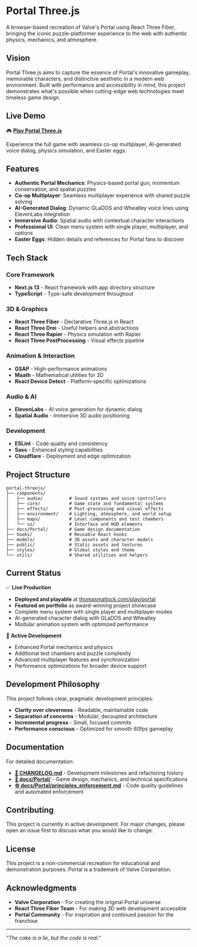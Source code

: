 # Portal Three.js

A browser-based recreation of Valve's Portal using React Three Fiber, bringing the iconic puzzle-platformer experience to the web with authentic physics, mechanics, and atmosphere.

## Vision

Portal Three.js aims to capture the essence of Portal's innovative gameplay, memorable characters, and distinctive aesthetic in a modern web environment. Built with performance and accessibility in mind, this project demonstrates what's possible when cutting-edge web technologies meet timeless game design.

## Live Demo

🎮 **[Play Portal Three.js](https://thomasmatlock.com/play/portal)**

Experience the full game with seamless co-op multiplayer, AI-generated voice dialog, physics simulation, and Easter eggs.

## Features

-   **Authentic Portal Mechanics**: Physics-based portal gun, momentum conservation, and spatial puzzles
-   **Co-op Multiplayer**: Seamless multiplayer experience with shared puzzle solving
-   **AI-Generated Dialog**: Dynamic GLaDOS and Wheatley voice lines using ElevenLabs integration
-   **Immersive Audio**: Spatial audio with contextual character interactions
-   **Professional UI**: Clean menu system with single player, multiplayer, and options
-   **Easter Eggs**: Hidden details and references for Portal fans to discover

## Tech Stack

### Core Framework

-   **Next.js 13** - React framework with app directory structure
-   **TypeScript** - Type-safe development throughout

### 3D & Graphics

-   **React Three Fiber** - Declarative Three.js in React
-   **React Three Drei** - Useful helpers and abstractions
-   **React Three Rapier** - Physics simulation with Rapier
-   **React Three PostProcessing** - Visual effects pipeline

### Animation & Interaction

-   **GSAP** - High-performance animations
-   **Maath** - Mathematical utilities for 3D
-   **React Device Detect** - Platform-specific optimizations

### Audio & AI

-   **ElevenLabs** - AI voice generation for dynamic dialog
-   **Spatial Audio** - Immersive 3D audio positioning

### Development

-   **ESLint** - Code quality and consistency
-   **Sass** - Enhanced styling capabilities
-   **Cloudflare** - Deployment and edge optimization

## Project Structure

```
portal-threejs/
├── components/
│   ├── audio/          # Sound systems and voice controllers
│   ├── core/           # Game state and fundamental systems
│   ├── effects/        # Post-processing and visual effects
│   ├── environment/    # Lighting, atmosphere, and world setup
│   ├── maps/           # Level components and test chambers
│   └── ui/             # Interface and HUD elements
├── docs/Portal/        # Game design documentation
├── hooks/              # Reusable React hooks
├── models/             # 3D assets and character models
├── public/             # Static assets and textures
├── styles/             # Global styles and theme
└── utils/              # Shared utilities and helpers
```

## Current Status

✅ **Live Production**

-   **Deployed and playable** at [thomasmatlock.com/play/portal](https://thomasmatlock.com/play/portal)
-   **Featured on portfolio** as award-winning project showcase
-   Complete menu system with single player and multiplayer modes
-   AI-generated character dialog with GLaDOS and Wheatley
-   Modular animation system with optimized performance

🚧 **Active Development**

-   Enhanced Portal mechanics and physics
-   Additional test chambers and puzzle complexity
-   Advanced multiplayer features and synchronization
-   Performance optimizations for broader device support

## Development Philosophy

This project follows clear, pragmatic development principles:

-   **Clarity over cleverness** - Readable, maintainable code
-   **Separation of concerns** - Modular, decoupled architecture
-   **Incremental progress** - Small, focused commits
-   **Performance conscious** - Optimized for smooth 60fps gameplay

## Documentation

For detailed documentation:

-   **[📝 CHANGELOG.md](CHANGELOG.md)** - Development milestones and refactoring history
-   **[📖 docs/Portal/](docs/Portal/)** - Game design, mechanics, and technical specifications
-   **[⚙️ docs/Portal/principles_enforcement.md](docs/Portal/principles_enforcement.md)** - Code quality guidelines and automated enforcement

## Contributing

This project is currently in active development. For major changes, please open an issue first to discuss what you would like to change.

## License

This project is a non-commercial recreation for educational and demonstration purposes. Portal is a trademark of Valve Corporation.

## Acknowledgments

-   **Valve Corporation** - For creating the original Portal universe
-   **React Three Fiber Team** - For making 3D web development accessible
-   **Portal Community** - For inspiration and continued passion for the franchise

---

_"The cake is a lie, but the code is real."_
